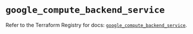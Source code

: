 # `google_compute_backend_service`

Refer to the Terraform Registry for docs: [`google_compute_backend_service`](https://registry.terraform.io/providers/hashicorp/google/5.35.0/docs/resources/compute_backend_service).
